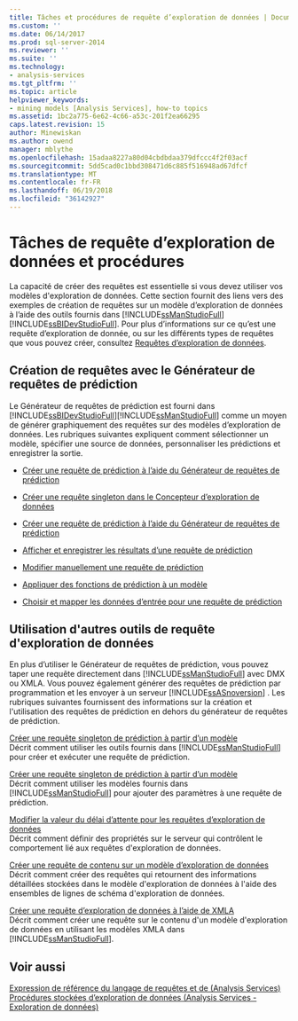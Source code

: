 ```yaml
---
title: Tâches et procédures de requête d’exploration de données | Documents Microsoft
ms.custom: ''
ms.date: 06/14/2017
ms.prod: sql-server-2014
ms.reviewer: ''
ms.suite: ''
ms.technology:
- analysis-services
ms.tgt_pltfrm: ''
ms.topic: article
helpviewer_keywords:
- mining models [Analysis Services], how-to topics
ms.assetid: 1bc2a775-6e62-4c66-a53c-201f2ea66295
caps.latest.revision: 15
author: Minewiskan
ms.author: owend
manager: mblythe
ms.openlocfilehash: 15adaa8227a80d04cbdbdaa379dfccc4f2f03acf
ms.sourcegitcommit: 5dd5cad0c1bbd308471d6c885f516948ad67dfcf
ms.translationtype: MT
ms.contentlocale: fr-FR
ms.lasthandoff: 06/19/2018
ms.locfileid: "36142927"
---
```

# <a name="data-mining-query-tasks-and-how-tos"></a>Tâches de requête d’exploration de données et procédures
  La capacité de créer des requêtes est essentielle si vous devez utiliser vos modèles d'exploration de données. Cette section fournit des liens vers des exemples de création de requêtes sur un modèle d’exploration de données à l’aide des outils fournis dans [!INCLUDE[ssManStudioFull](../../includes/ssmanstudiofull-md.md)][!INCLUDE[ssBIDevStudioFull](../../includes/ssbidevstudiofull-md.md)]. Pour plus d’informations sur ce qu’est une requête d’exploration de donnée, ou sur les différents types de requêtes que vous pouvez créer, consultez [Requêtes d’exploration de données](data-mining-queries.md).  
  
## <a name="creating-queries-with-prediction-query-builder"></a>Création de requêtes avec le Générateur de requêtes de prédiction  
 Le Générateur de requêtes de prédiction est fourni dans [!INCLUDE[ssBIDevStudioFull](../../includes/ssbidevstudiofull-md.md)][!INCLUDE[ssManStudioFull](../../includes/ssmanstudiofull-md.md)] comme un moyen de générer graphiquement des requêtes sur des modèles d’exploration de données. Les rubriques suivantes expliquent comment sélectionner un modèle, spécifier une source de données, personnaliser les prédictions et enregistrer la sortie.  
  
-   [Créer une requête de prédiction à l’aide du Générateur de requêtes de prédiction](create-a-prediction-query-using-the-prediction-query-builder.md)  
  
-   [Créer une requête singleton dans le Concepteur d’exploration de données](create-a-singleton-query-in-the-data-mining-designer.md)  
  
-   [Créer une requête de prédiction à l’aide du Générateur de requêtes de prédiction](create-a-prediction-query-using-the-prediction-query-builder.md)  
  
-   [Afficher et enregistrer les résultats d’une requête de prédiction](view-and-save-the-results-of-a-prediction-query.md)  
  
-   [Modifier manuellement une requête de prédiction](manually-edit-a-prediction-query.md)  
  
-   [Appliquer des fonctions de prédiction à un modèle](apply-prediction-functions-to-a-model.md)  
  
-   [Choisir et mapper les données d’entrée pour une requête de prédiction](choose-and-map-input-data-for-a-prediction-query.md)  
  
## <a name="using-other-data-mining-query-tools"></a>Utilisation d'autres outils de requête d'exploration de données  
 En plus d’utiliser le Générateur de requêtes de prédiction, vous pouvez taper une requête directement dans [!INCLUDE[ssManStudioFull](../../includes/ssmanstudiofull-md.md)] avec DMX ou XMLA. Vous pouvez également générer des requêtes de prédiction par programmation et les envoyer à un serveur [!INCLUDE[ssASnoversion](../../includes/ssasnoversion-md.md)] . Les rubriques suivantes fournissent des informations sur la création et l'utilisation des requêtes de prédiction en dehors du générateur de requêtes de prédiction.  
  
 [Créer une requête singleton de prédiction à partir d’un modèle](create-a-singleton-prediction-query-from-a-template.md)  
 Décrit comment utiliser les outils fournis dans [!INCLUDE[ssManStudioFull](../../includes/ssmanstudiofull-md.md)] pour créer et exécuter une requête de prédiction.  
  
 [Créer une requête singleton de prédiction à partir d’un modèle](create-a-singleton-prediction-query-from-a-template.md)  
 Décrit comment utiliser les modèles fournis dans [!INCLUDE[ssManStudioFull](../../includes/ssmanstudiofull-md.md)] pour ajouter des paramètres à une requête de prédiction.  
  
 [Modifier la valeur du délai d’attente pour les requêtes d’exploration de données](change-the-time-out-value-for-data-mining-queries.md)  
 Décrit comment définir des propriétés sur le serveur qui contrôlent le comportement lié aux requêtes d'exploration de données.  
  
 [Créer une requête de contenu sur un modèle d’exploration de données](create-a-content-query-on-a-mining-model.md)  
 Décrit comment créer des requêtes qui retournent des informations détaillées stockées dans le modèle d'exploration de données à l'aide des ensembles de lignes de schéma d'exploration de données.  
  
 [Créer une requête d’exploration de données à l’aide de XMLA](create-a-data-mining-query-by-using-xmla.md)  
 Décrit comment créer une requête sur le contenu d'un modèle d'exploration de données en utilisant les modèles XMLA dans [!INCLUDE[ssManStudioFull](../../includes/ssmanstudiofull-md.md)].  
  
## <a name="see-also"></a>Voir aussi  
 [Expression de référence du langage de requêtes et de &#40;Analysis Services&#41;](https://msdn.microsoft.com/library/gg492188(SQL.130).aspx)   
 [Procédures stockées d’exploration de données &#40;Analysis Services - Exploration de données&#41;](/sql/analysis-services/data-mining/data-mining-stored-procedures-analysis-services-data-mining)  
  
  
